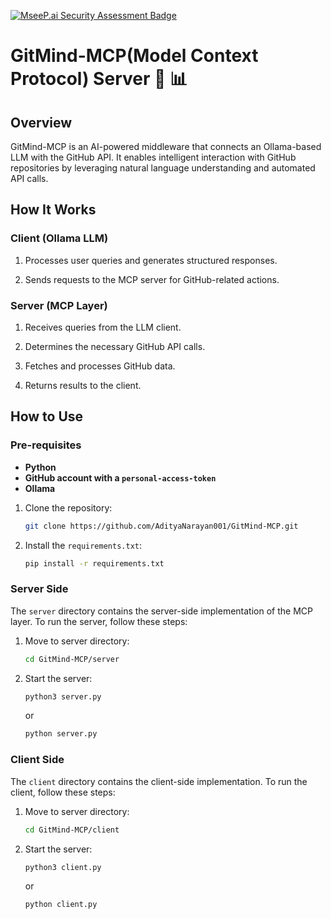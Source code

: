 [![MseeP.ai Security Assessment Badge](https://mseep.net/pr/adityanarayan001-gitmind-mcp-badge.png)](https://mseep.ai/app/adityanarayan001-gitmind-mcp)

# GitMind-MCP(Model Context Protocol) Server 🧠 📊

## Overview

GitMind-MCP is an AI-powered middleware that connects an Ollama-based LLM with the GitHub API. It enables intelligent interaction with GitHub repositories by leveraging natural language understanding and automated API calls.

## How It Works

### Client (Ollama LLM)

1. Processes user queries and generates structured responses.

2. Sends requests to the MCP server for GitHub-related actions.

### Server (MCP Layer)

1. Receives queries from the LLM client.

2. Determines the necessary GitHub API calls.

3. Fetches and processes GitHub data.

4. Returns results to the client.

## How to Use

### Pre-requisites
- <b>Python</b>
- <b>GitHub account with a ```personal-access-token```</b>
- <b>Ollama</b>

1. Clone the repository:
   ```bash
   git clone https://github.com/AdityaNarayan001/GitMind-MCP.git
   ```
2. Install the ```requirements.txt```:
    ```bash
    pip install -r requirements.txt
    ```

### Server Side
The ```server``` directory contains the server-side implementation of the MCP layer. To run the server, follow these steps:
1. Move to server directory:
    ```bash
    cd GitMind-MCP/server
    ```
2. Start the server:
    ```bash
    python3 server.py
    ```
    or
    ```bash
    python server.py
    ```

### Client Side
The ```client``` directory contains the client-side implementation. To run the client, follow these steps:
1. Move to server directory:
    ```bash
    cd GitMind-MCP/client
    ```
2. Start the server:
    ```bash
    python3 client.py
    ```
    or
    ```bash
    python client.py
    ```